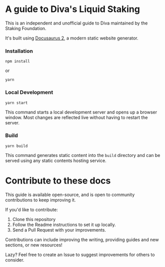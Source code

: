 # A guide to Diva's Liquid Staking

This is an independent and unofficial guide to Diva maintained by the Staking Foundation.

It's built using [Docusaurus 2](https://docusaurus.io/), a modern static website generator.

### Installation

```
npm install
```

or

```
yarn
```

### Local Development

```
yarn start
```

This command starts a local development server and opens up a browser window. Most changes are reflected live without having to restart the server.

### Build

```
yarn build
```

This command generates static content into the `build` directory and can be served using any static contents hosting service.

# Contribute to these docs

This guide is available open-source, and is open to community contributions to keep improving it.

If you'd like to contribute:

1. Clone this repository
2. Follow the Readme instructions to set it up locally.
3. Send a Pull Request with your improvements.

Contributions can include improving the writing, providing guides and new sections, or new resources!

Lazy? Feel free to create an Issue to suggest improvements for others to consider.

